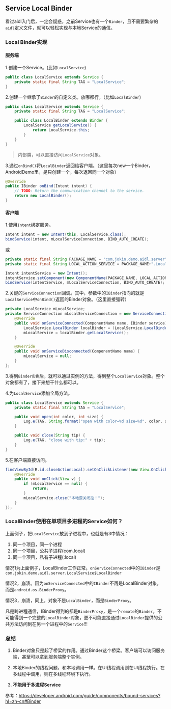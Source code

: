 ## Service Local Binder

看过aidl入门后，一定会疑惑，之前Service也有一个`Binder`，且不需要繁杂的`aidl`定义文件，就可以轻松实现与本地Service的通信。

### Local Binder实现

#### 服务端

1.创建一个Service。(比如`LocalService`)

```java
public class LocalService extends Service {
    private static final String TAG = "LocalService";
}
```

2.创建一个继承了`Binder`的自定义类。放哪都行。（比如`LocalBinder`)

```java
public class LocalService extends Service {
    private static final String TAG = "LocalService";

    public class LocalBinder extends Binder {
        LocalService getLocalService() {
            return LocalService.this;
        }
    }
}
```
> 内部类，可以直接访问`LocalService`对象。

3.通过`onBind()`将`LocalBinder`返回给客户端。（这里每次new一个Binder，AndroidDemo里，是只创建一个，每次返回同一个对象）

```java
@Override
public IBinder onBind(Intent intent) {
    // TODO: Return the communication channel to the service.
    return new LocalBinder();
}
```

#### 客户端

1.使用`Intent`绑定服务。

```java
Intent intent = new Intent(this, LocalService.class);
bindService(intent, mLocalServiceConnection, BIND_AUTO_CREATE);
```

或
```java
private static final String PACKAGE_NAME = "com.jokin.demo.aidl.server";
private static final String LOCAL_ACTION_SERVICE = PACKAGE_NAME+".LocalService";

Intent intentService = new Intent();
intentService.setComponent(new ComponentName(PACKAGE_NAME, LOCAL_ACTION_SERVICE));
bindService(intentService, mLocalServiceConnection, BIND_AUTO_CREATE);
```

2.关键的`ServiceConnection`回调。其中，参数中的`IBinder`指向的就是`LocalService`中`onBind()`返回的Binder对象。（这里直接强转）

```java
private LocalService mLocalService;
private ServiceConnection mLocalServiceConnection = new ServiceConnection() {
    @Override
    public void onServiceConnected(ComponentName name, IBinder service) {
        LocalService.LocalBinder localBinder = (LocalService.LocalBinder) service;
        mLocalService = localBinder.getLocalService();
    }

    @Override
    public void onServiceDisconnected(ComponentName name) {
        mLocalService = null;
    }
};
```

3.得到`Binder实例`后，就可以通过实例的方法，得到整个`LocalService`对象。整个对象都有了，接下来想干什么都可以。

4.为`LocalService`添加全局方法。

```java
public class LocalService extends Service {
    private static final String TAG = "LocalService";

    public void open(int color, int size) {
        Log.e(TAG, String.format("open with color=%d size=%d", color, size));
    }

    public void close(String tip) {
        Log.e(TAG, "close with tip:" + tip);
    }
}
```

5.在客户端直接访问。

```java
findViewById(R.id.closeActionLocal).setOnClickListener(new View.OnClickListener() {
    @Override
    public void onClick(View v) {
        if (mLocalService == null) {
            return;
        }
        mLocalService.close("本地要关闭拉！");
    }
});
```

### LocalBinder使用在单项目多进程的Service如何？

上面例子，把`LocalService`放到子进程中，也就是有3中情况：

1. 同一个项目，同一个进程
2. 同一个项目，公共子进程(com.local)
3. 同一个项目，私有子进程(:local)

情况1为上面例子，LocalBinder工作正常。`onServiceConnected`中的`IBinder`是`com.jokin.demo.aidl.server.LocalService$LocalBinder`

情况2，崩溃。因为`onServiceConnected`中的`IBinder`不再是LocalBinder对象，而是`android.os.BinderProxy`。

情况3，崩溃，同上，对象不是`LocalBinder`，而是`BinderProxy`。

凡是跨进程通信，IBinder得到的都是`BinderProxy`，是一个`remote`的`Binder`。不可能得到一个完整的`LocalBinder`对象，更不可能直接通过`LocalBinder`提供的公共方法访问到在另一个进程中的`Service`!!!

### 总结

1. Binder对象只是起了桥梁的作用。通过Binder这个桥梁。客户端可以访问服务端，甚至可以拿到服务端整个实例。

2. 本地Binder的线程问题，和本地调用一样。在UI线程调用则在UI线程执行。在多线程中调用，则在多线程环境下执行。

3. **不能用于多进程Service**

参考：<https://developer.android.com/guide/components/bound-services?hl=zh-cn#Binder>
